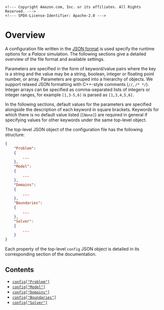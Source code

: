 ```@raw html
<!--- Copyright Amazon.com, Inc. or its affiliates. All Rights Reserved. --->
<!--- SPDX-License-Identifier: Apache-2.0 --->
```

# Overview

A configuration file written in the [JSON format](https://en.wikipedia.org/wiki/JSON) is
used specify the runtime options for a *Palace* simulation. The following sections give a
detailed overview of the file format and available settings.

Parameters are specified in the form of keyword/value pairs where the key is a string and
the value may be a string, boolean, integer or floating point number, or array. Parameters
are grouped into a hierarchy of objects. We support relaxed JSON formatting with C++-style
comments (`//`, `/* */`). Integer arrays can be specified as comma-separated lists of
integers or integer ranges, for example `[1,3-5,6]` is parsed as `[1,3,4,5,6]`.

In the following sections, default values for the parameters are specified alongside the
description of each keyword in square brackets. Keywords for which there is no default
value listed (`[None]`) are required in general if specifying values for other keywords
under the same top-level object.

The top-level JSON object of the configuration file has the following structure:

```json
{
    "Problem":
    {
        ...
    },
    "Model":
    {
        ...
    },
    "Domains":
    {
        ...
    },
    "Boundaries":
    {
        ...
    },
    "Solver":
    {
        ...
    }
}
```

Each property of the top-level `config` JSON object is detailed in its corresponding
section of the documentation.

## Contents

  - [`config["Problem"]`](problem.md)
  - [`config["Model"]`](model.md)
  - [`config["Domains"]`](domains.md)
  - [`config["Boundaries"]`](boundaries.md)
  - [`config["Solver"]`](solver.md)
